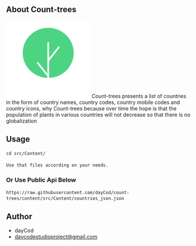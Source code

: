 ## About Count-trees
<img src="https://raw.githubusercontent.com/dayCod/count-trees/content/countrees.png" width="230" alt="Laravel Logo">
Count-trees presents a list of countries in the form of country names, country codes, country mobile codes and country icons, why Count-trees because over time the hope is that the population of plants in various countries will not decrease so that there is no globalization

## Usage
```
cd src/Content/

Use that files according on your needs.
```

### Or Use Public Api Below
```
https://raw.githubusercontent.com/dayCod/count-trees/content/src/Content/countries_json.json
```

## Author
- dayCod
- daycodestudioproject@gmail.com
